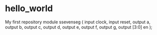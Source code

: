 hello_world
===========

My first repository
module ssevenseg (
input clock, 
input reset, 
output a,
output b,
output c,
output d,
output e,
output f,
output g,
output [3:0] en
); 

